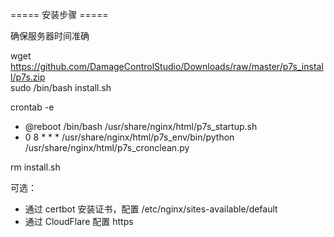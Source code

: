 ===== 安装步骤 =====  

确保服务器时间准确  

wget https://github.com/DamageControlStudio/Downloads/raw/master/p7s_install/p7s.zip  
sudo /bin/bash install.sh  

crontab -e  
- @reboot /bin/bash /usr/share/nginx/html/p7s_startup.sh  
- 0 8 * * *  /usr/share/nginx/html/p7s_env/bin/python /usr/share/nginx/html/p7s_cronclean.py  

rm install.sh <!-- 避免下次下载变成 install.sh.1 -->  

可选：  
- 通过 certbot 安装证书，配置 /etc/nginx/sites-available/default  
- 通过 CloudFlare 配置 https  
